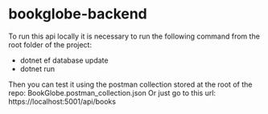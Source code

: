 # bookglobe-backend

To run this api locally it is necessary to run the following command from the root folder of the project:

 * dotnet ef database update
 * dotnet run

Then you can test it using the postman collection stored at the root of the repo: BookGlobe.postman_collection.json
Or just go to this url: https://localhost:5001/api/books
